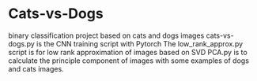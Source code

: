 # Cats-vs-Dogs
binary classification project based on cats and dogs images
cats-vs-dogs.py is the CNN training script with Pytorch
The low_rank_approx.py script is for low rank approximation of images based on SVD
PCA.py is to calculate the principle component of images with some examples of dogs and cats images.
